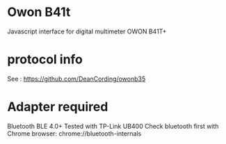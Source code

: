 # Owon B41t
Javascript interface for digital multimeter OWON B41T+

# protocol info
See : https://github.com/DeanCording/owonb35


# Adapter required
Bluetooth BLE 4.0+
Tested with TP-Link UB400
Check bluetooth first with Chrome browser: chrome://bluetooth-internals
